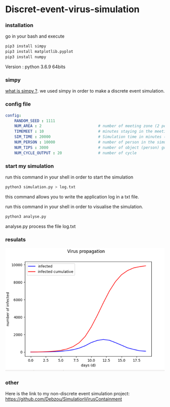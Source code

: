 # Discret-event-virus-simulation

### installation 

go in your bash and execute
```bash
pip3 install simpy
pip3 install matplotlib.pyplot
pip3 install numpy
```
Version : python 3.6.9 64bits

### simpy 

[what is simpy ?](https://simpy.readthedocs.io/en/latest/simpy_intro/index.html).
we used simpy in order to make a discrete event simulation. 

### config file

```yaml
config:
    RANDOM_SEED : 1111
    NUM_AREA : 2                         # number of meeting zone (2 persons can be enter is this zone)
    TIMEMEET : 10                        # minutes staying in the meeting zone
    SIM_TIME : 20000                     # Simulation time in minutes (in on cycle)
    NUM_PERSON : 10000                   # number of person in the simulation
    NUM_TIPS : 3000                      # number of object (person) go in meeting zone (in one cycle)
    NUM_CYCLE_OUTPUT : 20                # number of cycle
```

### start my simulation
run this command in your shell in order to start the simulation
```bash
python3 simulation.py > log.txt 
```
this command allows you to write the application log in a txt file.

run this command in your shell in order to visualise the simulation.
```bash
python3 analyse.py 
```
analyse.py process the file log.txt

### resulats
![Image](screen.png)

### other
Here is the link to my non-discrete event simulation project: https://github.com/Debzou/SimulationVirusContainment
